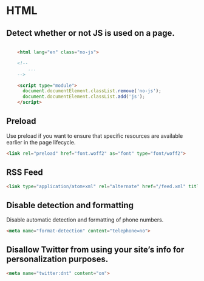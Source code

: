 # HTML

## Detect whether or not JS is used on a page.
```html

    <html lang="en" class="no-js">

    <!--
        ...
    -->

    <script type="module">
      document.documentElement.classList.remove('no-js');
      document.documentElement.classList.add('js');
    </script>
```

## Preload

Use preload if you want to ensure that specific resources are available earlier in the page lifecycle.

```html
<link rel="preload" href="font.woff2" as="font" type="font/woff2">
```

## RSS Feed

```html
<link type="application/atom+xml" rel="alternate" href="/feed.xml" title="My Blog - Manuel Matuzovic">
```

## Disable detection and formatting

Disable automatic detection and formatting of phone numbers.

```html
<meta name="format-detection" content="telephone=no">
```


## Disallow Twitter from using your site’s info for personalization purposes.
```html
<meta name="twitter:dnt" content="on">
```